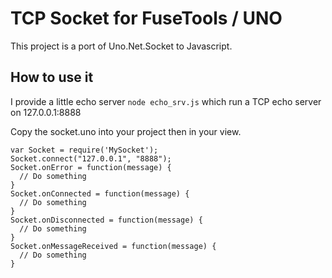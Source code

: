 # TCP Socket for FuseTools / UNO

This project is a port of Uno.Net.Socket to Javascript.

## How to use it

I provide a little echo server `node echo_srv.js` which run a TCP echo server on 127.0.0.1:8888

Copy the socket.uno into your project then in your view.

````
var Socket = require('MySocket');
Socket.connect("127.0.0.1", "8888");
Socket.onError = function(message) {
  // Do something
}
Socket.onConnected = function(message) {
  // Do something
}
Socket.onDisconnected = function(message) {
  // Do something
}
Socket.onMessageReceived = function(message) {
  // Do something
}
````

